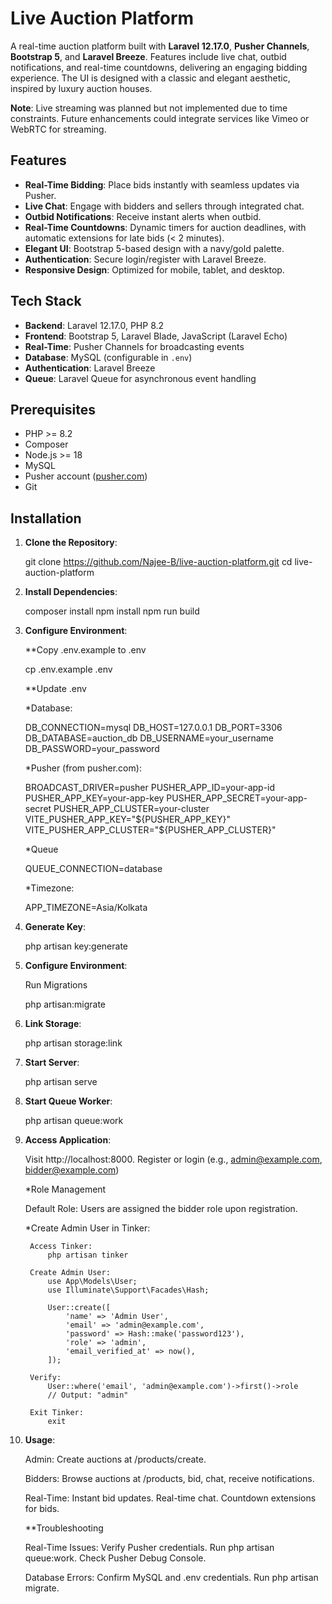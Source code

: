 # Live Auction Platform

A real-time auction platform built with **Laravel 12.17.0**, **Pusher Channels**, **Bootstrap 5**, and **Laravel Breeze**. Features include live chat, outbid notifications, and real-time countdowns, delivering an engaging bidding experience. The UI is designed with a classic and elegant aesthetic, inspired by luxury auction houses.

**Note**: Live streaming was planned but not implemented due to time constraints. Future enhancements could integrate services like Vimeo or WebRTC for streaming.

## Features
- **Real-Time Bidding**: Place bids instantly with seamless updates via Pusher.
- **Live Chat**: Engage with bidders and sellers through integrated chat.
- **Outbid Notifications**: Receive instant alerts when outbid.
- **Real-Time Countdowns**: Dynamic timers for auction deadlines, with automatic extensions for late bids (< 2 minutes).
- **Elegant UI**: Bootstrap 5-based design with a navy/gold palette.
- **Authentication**: Secure login/register with Laravel Breeze.
- **Responsive Design**: Optimized for mobile, tablet, and desktop.

## Tech Stack
- **Backend**: Laravel 12.17.0, PHP 8.2
- **Frontend**: Bootstrap 5, Laravel Blade, JavaScript (Laravel Echo)
- **Real-Time**: Pusher Channels for broadcasting events
- **Database**: MySQL (configurable in `.env`)
- **Authentication**: Laravel Breeze
- **Queue**: Laravel Queue for asynchronous event handling

## Prerequisites
- PHP >= 8.2
- Composer
- Node.js >= 18
- MySQL
- Pusher account ([pusher.com](https://pusher.com))
- Git

## Installation

1. **Clone the Repository**:
   
   git clone https://github.com/Najee-B/live-auction-platform.git
   cd live-auction-platform

2. **Install Dependencies**:
   
   composer install
   npm install
   npm run build

3. **Configure Environment**:
   
   **Copy .env.example to .env

   cp .env.example .env

   **Update .env

   *Database:

   DB_CONNECTION=mysql
    DB_HOST=127.0.0.1
    DB_PORT=3306
    DB_DATABASE=auction_db
    DB_USERNAME=your_username
    DB_PASSWORD=your_password


    *Pusher (from pusher.com):

    BROADCAST_DRIVER=pusher
    PUSHER_APP_ID=your-app-id
    PUSHER_APP_KEY=your-app-key
    PUSHER_APP_SECRET=your-app-secret
    PUSHER_APP_CLUSTER=your-cluster
    VITE_PUSHER_APP_KEY="${PUSHER_APP_KEY}"
    VITE_PUSHER_APP_CLUSTER="${PUSHER_APP_CLUSTER}"

    *Queue

    QUEUE_CONNECTION=database

    *Timezone:

    APP_TIMEZONE=Asia/Kolkata

4. **Generate Key**:

    php artisan key:generate

5. **Configure Environment**:

    Run Migrations

    php artisan:migrate

6. **Link Storage**:

    php artisan storage:link

7. **Start Server**:

    php artisan serve

8. **Start Queue Worker**:

    php artisan queue:work

9. **Access Application**:

    Visit http://localhost:8000.
    Register or login (e.g., admin@example.com, bidder@example.com)

    *Role Management
    
    Default Role: Users are assigned the bidder role upon registration.

   
    *Create Admin User in Tinker:

        Access Tinker:
            php artisan tinker

        Create Admin User:
            use App\Models\User;
            use Illuminate\Support\Facades\Hash;

            User::create([
                'name' => 'Admin User',
                'email' => 'admin@example.com',
                'password' => Hash::make('password123'),
                'role' => 'admin',
                'email_verified_at' => now(),
            ]);

        Verify:
            User::where('email', 'admin@example.com')->first()->role
            // Output: "admin"
            
        Exit Tinker:
            exit



10. **Usage**:

    Admin: 
        Create auctions at /products/create.

    Bidders: 
        Browse auctions at /products, bid, chat, receive notifications.

    Real-Time:
        Instant bid updates.
        Real-time chat.
        Countdown extensions for bids.


    **Troubleshooting

    Real-Time Issues:
        Verify Pusher credentials.
        Run php artisan queue:work.
        Check Pusher Debug Console.

    Database Errors:
        Confirm MySQL and .env credentials.
        Run php artisan migrate.

